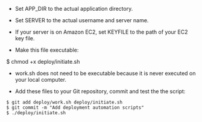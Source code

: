 - Set APP_DIR to the actual application directory.

- Set SERVER to the actual username and server name.

- If your server is on Amazon EC2, set KEYFILE to the path of your EC2 key file.

- Make this file executable:

$ chmod +x deploy/initiate.sh

- work.sh does not need to be executable because it is never executed on your local computer.

- Add these files to your Git repository, commit and test the the script:

```
$ git add deploy/work.sh deploy/initiate.sh
$ git commit -m "Add deployment automation scripts"
$ ./deploy/initiate.sh
```

